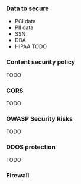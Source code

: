 

### Data to secure
* PCI data
* PII data 
* SSN
* DDA
* HIPAA
  TODO

### Content security policy
TODO

### CORS
TODO

### OWASP Security Risks
TODO

### DDOS protection
TODO

### Firewall
